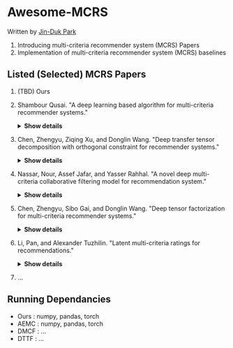 # Awesome-MCRS
Written by [Jin-Duk Park](https://jindeok.github.io/jdpark/)
1. Introducing multi-criteria recommender system (MCRS) Papers 
2. Implementation of multi-criteria recommender system (MCRS) baselines


## Listed (Selected) MCRS Papers

1. (TBD) Ours
2. Shambour Qusai. "A deep learning based algorithm for multi-criteria recommender systems."
      <details><summary><b>Show details</b></summary>
      * Knowledge-Based Systems 2021  <br>
      * 43 citation, update: 22.11.23
      </details>
3. Chen, Zhengyu, Ziqing Xu, and Donglin Wang. "Deep transfer tensor decomposition with orthogonal constraint for recommender systems." 
      <details><summary><b>Show details</b></summary>
      * AAAI 2021 <br>
      * 21 citation, update: 22.11.23 <br>
      * It requires additional (side) information along with the cross-network to perform recommendation
      </details>
4. Nassar, Nour, Assef Jafar, and Yasser Rahhal. "A novel deep multi-criteria collaborative filtering model for recommendation system."
      <details><summary><b>Show details</b></summary>
      * Knowledge-Based Systems 2020 <br>
      * 120 citation, update: 22.11.23
      </details>
5. Chen, Zhengyu, Sibo Gai, and Donglin Wang. "Deep tensor factorization for multi-criteria recommender systems." 
      <details><summary><b>Show details</b></summary>
      * Big Data Conference 2019 <br>
      * 15 citation, update: 22.11.23 <br>
      * It requires additional (side) information for recommendation
      </details>
6. Li, Pan, and Alexander Tuzhilin. "Latent multi-criteria ratings for recommendations." 
      <details><summary><b>Show details</b></summary>
      * Recsys 2019 <br>
      * 15 citation, update: 22.11.23 <br>
      * It requires user-review information
      </details>

7. ...



## Running Dependancies

* Ours : numpy, pandas, torch
* AEMC : numpy, pandas, torch
* DMCF : ...
* DTTF : ...


